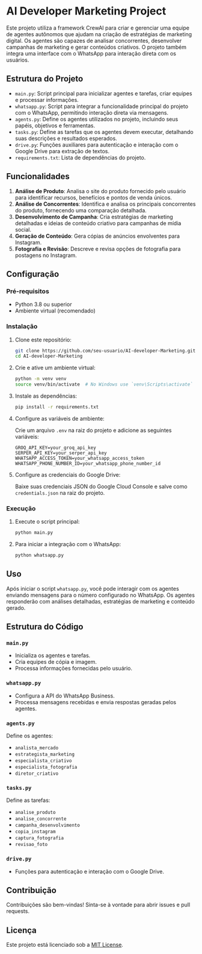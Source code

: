 # AI Developer Marketing Project

Este projeto utiliza a framework CrewAI para criar e gerenciar uma equipe de agentes autônomos que ajudam na criação de estratégias de marketing digital. Os agentes são capazes de analisar concorrentes, desenvolver campanhas de marketing e gerar conteúdos criativos. O projeto também integra uma interface com o WhatsApp para interação direta com os usuários.

## Estrutura do Projeto

- `main.py`: Script principal para inicializar agentes e tarefas, criar equipes e processar informações.
- `whatsapp.py`: Script para integrar a funcionalidade principal do projeto com o WhatsApp, permitindo interação direta via mensagens.
- `agents.py`: Define os agentes utilizados no projeto, incluindo seus papéis, objetivos e ferramentas.
- `tasks.py`: Define as tarefas que os agentes devem executar, detalhando suas descrições e resultados esperados.
- `drive.py`: Funções auxiliares para autenticação e interação com o Google Drive para extração de textos.
- `requirements.txt`: Lista de dependências do projeto.

## Funcionalidades

1. **Análise de Produto**: Analisa o site do produto fornecido pelo usuário para identificar recursos, benefícios e pontos de venda únicos.
2. **Análise de Concorrentes**: Identifica e analisa os principais concorrentes do produto, fornecendo uma comparação detalhada.
3. **Desenvolvimento de Campanha**: Cria estratégias de marketing detalhadas e ideias de conteúdo criativo para campanhas de mídia social.
4. **Geração de Conteúdo**: Gera cópias de anúncios envolventes para Instagram.
5. **Fotografia e Revisão**: Descreve e revisa opções de fotografia para postagens no Instagram.

## Configuração

### Pré-requisitos

- Python 3.8 ou superior
- Ambiente virtual (recomendado)

### Instalação

1. Clone este repositório:

    ```bash
    git clone https://github.com/seu-usuario/AI-developer-Marketing.git
    cd AI-developer-Marketing
    ```

2. Crie e ative um ambiente virtual:

    ```bash
    python -m venv venv
    source venv/bin/activate  # No Windows use `venv\Scripts\activate`
    ```

3. Instale as dependências:

    ```bash
    pip install -r requirements.txt
    ```

4. Configure as variáveis de ambiente:

    Crie um arquivo `.env` na raiz do projeto e adicione as seguintes variáveis:

    ```env
    GROQ_API_KEY=your_groq_api_key
    SERPER_API_KEY=your_serper_api_key
    WHATSAPP_ACCESS_TOKEN=your_whatsapp_access_token
    WHATSAPP_PHONE_NUMBER_ID=your_whatsapp_phone_number_id
    ```

5. Configure as credenciais do Google Drive:

    Baixe suas credenciais JSON do Google Cloud Console e salve como `credentials.json` na raiz do projeto.

### Execução

1. Execute o script principal:

    ```bash
    python main.py
    ```

2. Para iniciar a integração com o WhatsApp:

    ```bash
    python whatsapp.py
    ```

## Uso

Após iniciar o script `whatsapp.py`, você pode interagir com os agentes enviando mensagens para o número configurado no WhatsApp. Os agentes responderão com análises detalhadas, estratégias de marketing e conteúdo gerado.

## Estrutura do Código

### `main.py`

- Inicializa os agentes e tarefas.
- Cria equipes de cópia e imagem.
- Processa informações fornecidas pelo usuário.

### `whatsapp.py`

- Configura a API do WhatsApp Business.
- Processa mensagens recebidas e envia respostas geradas pelos agentes.

### `agents.py`

Define os agentes:

- `analista_mercado`
- `estrategista_marketing`
- `especialista_criativo`
- `especialista_fotografia`
- `diretor_criativo`

### `tasks.py`

Define as tarefas:

- `analise_produto`
- `analise_concorrente`
- `campanha_desenvolvimento`
- `copia_instagram`
- `captura_fotografia`
- `revisao_foto`

### `drive.py`

- Funções para autenticação e interação com o Google Drive.

## Contribuição

Contribuições são bem-vindas! Sinta-se à vontade para abrir issues e pull requests.

## Licença

Este projeto está licenciado sob a [MIT License](LICENSE).

